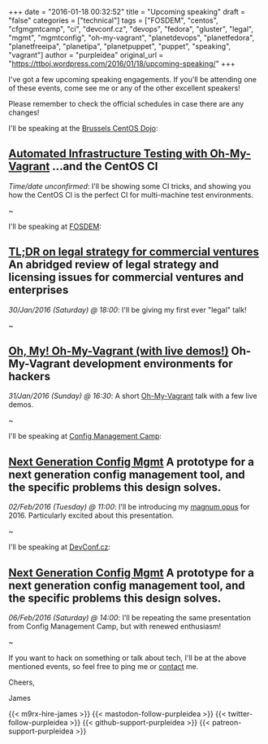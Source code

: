 +++
date = "2016-01-18 00:32:52"
title = "Upcoming speaking"
draft = "false"
categories = ["technical"]
tags = ["FOSDEM", "centos", "cfgmgmtcamp", "ci", "devconf.cz", "devops", "fedora", "gluster", "legal", "mgmt", "mgmtconfig", "oh-my-vagrant", "planetdevops", "planetfedora", "planetfreeipa", "planetipa", "planetpuppet", "puppet", "speaking", "vagrant"]
author = "purpleidea"
original_url = "https://ttboj.wordpress.com/2016/01/18/upcoming-speaking/"
+++

I've got a few upcoming speaking engagements. If you'll be attending one of these events, come see me or any of the other excellent speakers!

Please remember to check the official schedules in case there are any changes!

I'll be speaking at the <a href="https://wiki.centos.org/Events/Dojo/Brussels2016">Brussels CentOS Dojo</a>:
<h2><a href="https://lists.centos.org/pipermail/centos-promo/2015-November/001572.html"><strong><span style="text-decoration:underline;">Automated Infrastructure Testing with Oh-My-Vagrant</span></strong></a>
...and the CentOS CI</h2>
<em>Time/date unconfirmed</em>: I'll be showing some CI tricks, and showing you how the CentOS CI is the perfect CI for multi-machine test environments.

~

I'll be speaking at <a href="https://fosdem.org/2016/">FOSDEM</a>:
<h2><a href="https://fosdem.org/2016/schedule/event/tl_dr_legal_strategy/"><strong><span style="text-decoration:underline;">TL;DR on legal strategy for commercial ventures</span></strong></a>
An abridged review of legal strategy and licensing issues for commercial ventures and enterprises</h2>
<em>30/Jan/2016 (Saturday) @ 18:00</em>: I'll be giving my first ever "legal" talk!

~
<h2><a href="https://fosdem.org/2016/schedule/event/virt_iaas_oh_my_vagrant/"><strong><span style="text-decoration:underline;">Oh, My! Oh-My-Vagrant (with live demos!)</span></strong></a>
Oh-My-Vagrant development environments for hackers</h2>
<em>31/Jan/2016 (Sunday) @ 16:30</em>: A short <a href="https://github.com/purpleidea/oh-my-vagrant">Oh-My-Vagrant</a> talk with a few live demos.

~

I'll be speaking at <a href="http://cfgmgmtcamp.eu/">Config Management Camp</a>:
<h2><a href="http://cfgmgmtcamp.eu/schedule/speakers/JamesShubin.html"><strong><span style="text-decoration:underline;">Next Generation Config Mgmt</span></strong></a>
A prototype for a next generation config management tool, and the specific problems this design solves.</h2>
<em>02/Feb/2016 (Tuesday) @ 11:00</em>: I'll be introducing my <a href="https://en.wikipedia.org/wiki/Great_Work">magnum opus</a> for 2016. Particularly excited about this presentation.

~

I'll be speaking at <a href="http://devconf.cz/">DevConf.cz</a>:
<h2><a href="https://devconfcz2016.sched.org/event/5m14/next-generation-config-mgmt"><strong><span style="text-decoration:underline;">Next Generation Config Mgmt</span></strong></a>
A prototype for a next generation config management tool, and the specific problems this design solves.</h2>
<em>06/Feb/2016 (Saturday) @ 14:00</em>: I'll be repeating the same presentation from Config Management Camp, but with renewed enthusiasm!

~

If you want to hack on something or talk about tech, I'll be at the above mentioned events, so feel free to ping me or <a href="/contact/">contact</a> me.

Cheers,

James

{{< m9rx-hire-james >}}
{{< mastodon-follow-purpleidea >}}
{{< twitter-follow-purpleidea >}}
{{< github-support-purpleidea >}}
{{< patreon-support-purpleidea >}}
